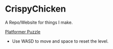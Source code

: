 # CrispyChicken
A Repo/Website for things I make.

[Platformer Puzzle](/GameJamWaterloo/index.html)
- Use WASD to move and space to reset the level.